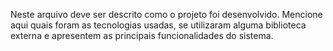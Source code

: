 Neste arquivo deve ser descrito como o projeto foi desenvolvido. Mencione aqui quais foram as tecnologias usadas, se utilizaram alguma biblioteca externa e apresentem as principais funcionalidades do sistema.

